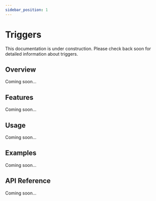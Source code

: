 ```yaml
---
sidebar_position: 1
---
```


# Triggers

This documentation is under construction. Please check back soon for detailed information about triggers.

## Overview

Coming soon...

## Features

Coming soon...

## Usage

Coming soon...

## Examples

Coming soon...

## API Reference

Coming soon...
